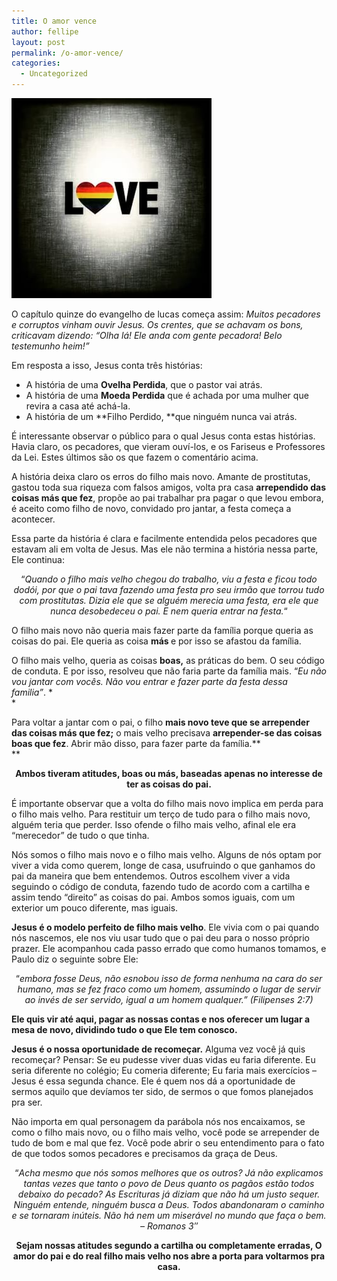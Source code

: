 ```yaml
---
title: O amor vence
author: fellipe
layout: post
permalink: /o-amor-vence/
categories:
  - Uncategorized
---
```

[<img alt="11137614_973717679306037_115024636_n" src="/img/posts/2015/06/11137614_973717679306037_115024636_n.jpg"  />][1]

O capítulo quinze do evangelho de lucas começa assim: *Muitos pecadores e corruptos vinham ouvir Jesus. Os crentes, que se achavam os bons, criticavam dizendo: “Olha lá! Ele anda com gente pecadora! Belo testemunho heim!”*

Em resposta a isso, Jesus conta três histórias:  
- A história de uma **Ovelha Perdida**, que o pastor vai atrás.  
- A história de uma **Moeda Perdida** que é achada por uma mulher que revira a casa até achá-la.  
- A história de um **Filho Perdido, **que ninguém nunca vai atrás.

É interessante observar o público para o qual Jesus conta estas histórias. Havia claro, os pecadores, que vieram ouví-los, e os Fariseus e Professores da Lei. Estes últimos são os que fazem o comentário acima.

A história deixa claro os erros do filho mais novo. Amante de prostitutas, gastou toda sua riqueza com falsos amigos, volta pra casa **arrependido das coisas más que fez**, propõe ao pai trabalhar pra pagar o que levou embora, é aceito como filho de novo, convidado pro jantar, a festa começa a acontecer.

Essa parte da história é clara e facilmente entendida pelos pecadores que estavam ali em volta de Jesus. Mas ele não termina a história nessa parte, Ele continua:

<p style="text-align: center;">
  &#8220;<em>Quando o filho mais velho chegou do trabalho, viu a festa e ficou todo dodói, por que o pai tava fazendo uma festa pro seu irmão que torrou tudo com prostitutas. Dizia ele que se alguém merecia uma festa, era ele que nunca desobedeceu o pai. E nem queria entrar na festa.</em>&#8220;
</p>

<p style="text-align: left;">
  O filho mais novo não queria mais fazer parte da família porque queria as coisas do pai. Ele queria as coisa <strong>más </strong>e por isso se afastou da família.
</p>

O filho mais velho, queria as coisas **boas,** as práticas do bem. O seu código de conduta. E por isso, resolveu que não faria parte da família mais. &#8220;*Eu não vou jantar com vocês. Não vou entrar e fazer parte da festa dessa familia&#8221;*. *  
*

Para voltar a jantar com o pai, o filho **mais novo teve que se arrepender das coisas más que fez;** o mais velho precisava **arrepender-se das coisas boas que fez**. Abrir mão disso, para fazer parte da família.**  
**

<p style="text-align: center;">
  <strong>Ambos tiveram atitudes, boas ou más, baseadas apenas no interesse de ter as coisas do pai.</strong>
</p>

É importante observar que a volta do filho mais novo implica em perda para o filho mais velho. Para restituir um terço de tudo para o filho mais novo, alguém teria que perder. Isso ofende o filho mais velho, afinal ele era &#8220;merecedor&#8221; de tudo o que tinha.

Nós somos o filho mais novo e o filho mais velho. Alguns de nós optam por viver a vida como querem, longe de casa, usufruindo o que ganhamos do pai da maneira que bem entendemos. Outros escolhem viver a vida seguindo o código de conduta, fazendo tudo de acordo com a cartilha e assim tendo &#8220;direito&#8221; as coisas do pai. Ambos somos iguais, com um exterior um pouco diferente, mas iguais.

**Jesus é o modelo perfeito de filho mais velho**. Ele vivia com o pai quando nós nascemos, ele nos viu usar tudo que o pai deu para o nosso próprio prazer. Ele acompanhou cada passo errado que como humanos tomamos, e Paulo diz o seguinte sobre Ele:

<p style="text-align: center;">
  &#8220;<em>embora fosse Deus, não esnobou isso de forma nenhuma na cara do ser humano, mas se fez fraco como um homem, assumindo o lugar de servir ao invés de ser servido, igual a um homem qualquer.&#8221; (Filipenses 2:7)</em>
</p>

**Ele quis vir até aqui, pagar as nossas contas e nos oferecer um lugar a mesa de novo, dividindo tudo o que Ele tem conosco.**

**Jesus é o nossa oportunidade de recomeçar.** Alguma vez você já quis recomeçar? Pensar: Se eu pudesse viver duas vidas eu faria diferente. Eu seria diferente no colégio; Eu comeria diferente; Eu faria mais exercícios &#8211; Jesus é essa segunda chance. Ele é quem nos dá a oportunidade de sermos aquilo que devíamos ter sido, de sermos o que fomos planejados pra ser.

Não importa em qual personagem da parábola nós nos encaixamos, se como o filho mais novo, ou o filho mais velho, você pode se arrepender de tudo de bom e mal que fez. Você pode abrir o seu entendimento para o fato de que todos somos pecadores e precisamos da graça de Deus.

<p style="text-align: center;">
  &#8220;<em>Acha mesmo que nós somos melhores que os outros? Já não explicamos tantas vezes que tanto o povo de Deus quanto os pagãos estão todos debaixo do pecado? As Escrituras já diziam que não há um justo sequer. Ninguém entende, ninguém busca a Deus. Todos abandonaram o caminho e se tornaram inúteis. Não há nem um miserável no mundo que faça o bem. &#8211; Romanos 3&#8243;</em>
</p>

<p style="text-align: center;">
  <strong>Sejam nossas atitudes segundo a cartilha ou completamente erradas, O amor do pai e do real filho mais velho nos abre a porta para voltarmos pra casa.</strong>
</p>

 [1]: /img/posts/2015/06/11137614_973717679306037_115024636_n.jpg